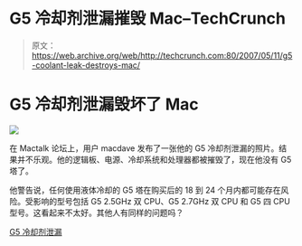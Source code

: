 # G5 冷却剂泄漏摧毁 Mac–TechCrunch

> 原文：<https://web.archive.org/web/http://techcrunch.com:80/2007/05/11/g5-coolant-leak-destroys-mac/>

# G5 冷却剂泄漏毁坏了 Mac

![](img/b1404490e1b36e921ad07f77f6e88eaf.png)

在 Mactalk 论坛上，用户 macdave 发布了一张他的 G5 冷却剂泄漏的照片。结果并不乐观。他的逻辑板、电源、冷却系统和处理器都被摧毁了，现在他没有 G5 塔了。

他警告说，任何使用液体冷却的 G5 塔在购买后的 18 到 24 个月内都可能存在风险。受影响的型号包括 G5 2.5GHz 双 CPU、G5 2.7GHz 双 CPU 和 G5 四 CPU 型号。这看起来不太好。其他人有同样的问题吗？

[G5 冷却剂泄漏](https://web.archive.org/web/20201020060233/http://forums.mactalk.com.au/showthread.php?t=31149)